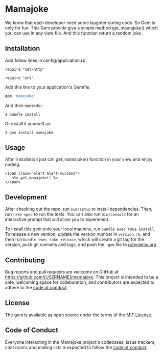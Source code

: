 # Mamajoke
We know that each developer need some laughter during code. So Gem is only for fun.
This Gem provide give a simple method get_mamajoke() which you can use in any view file. And this function return a random joke . 


## Installation

Add follow lines in config/application.rb

    require "net/http"
    
    require "uri"


Add this line to your application's Gemfile:

```ruby
gem 'mamajoke'
```

And then execute:

    $ bundle install

Or install it yourself as:

    $ gem install mamajoke



## Usage

After installation just call get_mamajoke() function in your view and enjoy coding.
 
    <span class="alert alert-success">
       <%= get_mamajoke() %>
    </span> 
  

## Development

After checking out the repo, run `bin/setup` to install dependencies. Then, run `rake spec` to run the tests. You can also run `bin/console` for an interactive prompt that will allow you to experiment.

To install this gem onto your local machine, run `bundle exec rake install`. To release a new version, update the version number in `version.rb`, and then run `bundle exec rake release`, which will create a git tag for the version, push git commits and tags, and push the `.gem` file to [rubygems.org](https://rubygems.org).

## Contributing

Bug reports and pull requests are welcome on GitHub at https://github.com/[USERNAME]/mamajoke. This project is intended to be a safe, welcoming space for collaboration, and contributors are expected to adhere to the [code of conduct](https://github.com/vijayyuvasoft/mamajoke/blob/master/CODE_OF_CONDUCT.md).


## License

The gem is available as open source under the terms of the [MIT License](https://opensource.org/licenses/MIT).

## Code of Conduct

Everyone interacting in the Mamajoke project's codebases, issue trackers, chat rooms and mailing lists is expected to follow the [code of conduct](https://github.com/vijayyuvasoft/mamajoke/blob/master/CODE_OF_CONDUCT.md).
